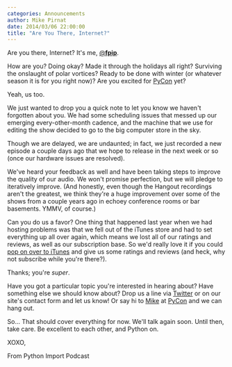 ```yaml
---
categories: Announcements
author: Mike Pirnat
date: 2014/03/06 22:00:00
title: "Are You There, Internet?"
---
```

Are you there, Internet?  It's me, [@__fpip__][fpip].

How are you?  Doing okay?  Made it through the holidays all right?  Surviving
the onslaught of polar vortices?  Ready to be done with winter (or whatever
season it is for you right now)?  Are you excited for [PyCon][pycon] yet?

Yeah, us too.

We just wanted to drop you a quick note to let you know we haven't forgotten
about you.  We had some scheduling issues that messed up our emerging
every-other-month cadence, and the machine that we use for editing the show
decided to go to the big computer store in the sky.

Though we are delayed, we are undaunted; in fact, we just recorded a new
episode a couple days ago that we hope to release in the next week or so (once
our hardware issues are resolved).

We've heard your feedback as well and have been taking steps to improve the
quality of our audio.  We won't promise perfection, but we will pledge to
iteratively improve.  (And honestly, even though the Hangout recordings aren't
the greatest, we think they're a huge improvement over some of the shows from a
couple years ago in echoey conference rooms or bar basements.  YMMV, of course.)

Can you do us a favor?  One thing that happened last year when we had hosting
problems was that we fell out of the iTunes store and had to set everything up
all over again, which means we lost all of our ratings and reviews, as well as
our subscription base.  So we'd really love it if you could [pop on over to
iTunes][itunes] and give us some ratings and reviews (and heck, why not
subscribe while you're there?).

Thanks; you're *super*.

Have you got a particular topic you're interested in hearing about?  Have
something else we should know about?  Drop us a line via [Twitter][fpip] or on
our site's contact form and let us know!  Or say hi to [Mike][mike] at
[PyCon][pycon] and we can hang out.

So... That should cover everything for now.  We'll talk again soon.  Until
then, take care.  Be excellent to each other, and Python on.

XOXO,

From Python Import Podcast

[fpip]: https://twitter.com/__fpip__
[pycon]: http://us.pycon.org
[itunes]: https://itunes.apple.com/us/podcast/from-python-import-podcast/id525611633
[mike]: http://mike.pirnat.com
